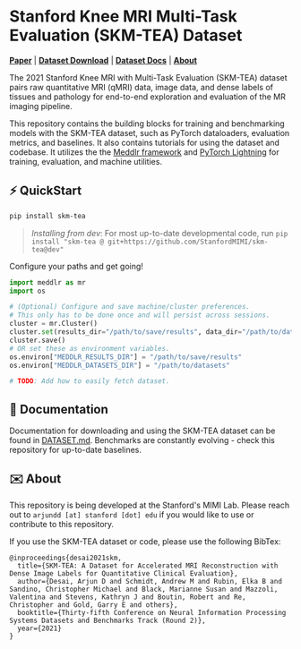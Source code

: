 # Stanford Knee MRI Multi-Task Evaluation (SKM-TEA) Dataset
[**Paper**](https://openreview.net/forum?id=YDMFgD_qJuA)
| [**Dataset Download**](https://stanfordaimi.azurewebsites.net/datasets/4aaeafb9-c6e6-4e3c-9188-3aaaf0e0a9e7)
| [**Dataset Docs**](./DATASET.md)
| [**About**](#about)

The 2021 Stanford Knee MRI with Multi-Task Evaluation (SKM-TEA) dataset pairs raw quantitative MRI (qMRI) data, image data, and dense labels of tissues and pathology for end-to-end exploration and evaluation of the MR imaging pipeline.

This repository contains the building blocks for training and benchmarking models with the SKM-TEA dataset, such as PyTorch dataloaders, evaluation metrics, and baselines. It also contains tutorials for using the dataset and codebase. It utilizes the the [Meddlr framework](https://github.com/ad12/meddlr) and [PyTorch Lightning](https://github.com/PyTorchLightning/pytorch-lightning) for training, evaluation, and machine utilities.

## ⚡ QuickStart
```bash
pip install skm-tea
```
> _Installing from dev_: For most up-to-date developmental code, run `pip install "skm-tea @ git+https://github.com/StanfordMIMI/skm-tea@dev"`

Configure your paths and get going!
```python
import meddlr as mr
import os

# (Optional) Configure and save machine/cluster preferences.
# This only has to be done once and will persist across sessions.
cluster = mr.Cluster()
cluster.set(results_dir="/path/to/save/results", data_dir="/path/to/datasets")
cluster.save()
# OR set these as environment variables.
os.environ["MEDDLR_RESULTS_DIR"] = "/path/to/save/results"
os.environ["MEDDLR_DATASETS_DIR"] = "/path/to/datasets"

# TODO: Add how to easily fetch dataset.
```


## 📝 Documentation
Documentation for downloading and using the SKM-TEA dataset can be found in [DATASET.md](./DATASET.md). Benchmarks are constantly evolving - check this repository for up-to-date baselines.

## ✉️ About
This repository is being developed at the Stanford's MIMI Lab. Please reach out to `arjundd [at] stanford [dot] edu` if you would like to use or contribute to this repository. 

If you use the SKM-TEA dataset or code, please use the following BibTex:

```
@inproceedings{desai2021skm,
  title={SKM-TEA: A Dataset for Accelerated MRI Reconstruction with Dense Image Labels for Quantitative Clinical Evaluation},
  author={Desai, Arjun D and Schmidt, Andrew M and Rubin, Elka B and Sandino, Christopher Michael and Black, Marianne Susan and Mazzoli, Valentina and Stevens, Kathryn J and Boutin, Robert and Re, Christopher and Gold, Garry E and others},
  booktitle={Thirty-fifth Conference on Neural Information Processing Systems Datasets and Benchmarks Track (Round 2)},
  year={2021}
}
```
